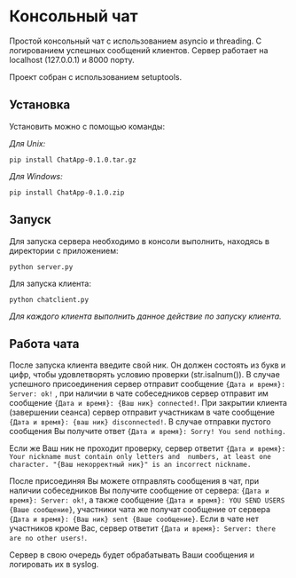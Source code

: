 # Консольный чат

Простой консольный чат с использованием asyncio и threading. С логированием успешных сообщений клиентов.
Сервер работает на localhost (127.0.0.1) и 8000 порту.

Проект собран с использованием setuptools.

## Установка

Установить можно с помощью команды:

_Для Unix:_

```
pip install ChatApp-0.1.0.tar.gz
```

_Для Windows:_

```
pip install ChatApp-0.1.0.zip
```

## Запуск

Для запуска сервера необходимо в консоли выполнить, находясь в директории с приложением:

```
python server.py
```

Для запуска клиента:

```
python chatclient.py
```

_Для каждого клиента выполнить данное действие по запуску клиента._

## Работа чата

После запуска клиента введите свой ник. Он должен состоять из букв и цифр, чтобы удовлетворять условию проверки 
(str.isalnum()). В случае успешного присоединения сервер отправит сообщение ```{Дата и время}: Server: ok!``` , при 
наличии в чате собеседников сервер отправит им сообщение ```{Дата и время}: {Ваш ник} connected!```. При закрытии 
клиента (завершении сеанса) сервер отправит участникам в чате сообщение ```{Дата и время}: {ваш ник} disconnected!```.
В случае отправки пустого сообщения Вы получите ответ ```{Дата и время}: Sorry! You send nothing.```

Если же Ваш ник не проходит проверку, сервер ответит ```{Дата и время}: Your nickname must contain only letters and 
numbers, at least one character. "{Ваш некорректный ник}" is an incorrect nickname.```

После присоединяя Вы можете отправлять сообщения в чат, при наличии собеседников Вы получите сообщение от сервера:
```{Дата и время}: Server: ok!```, а также сообщение ```{Дата и время}: YOU SEND USERS {Ваше сообщение}```, участники 
чата же получат сообщение от сервера ```{Дата и время}: {Ваш ник} sent {Ваше сообщение}```. Если в чате нет участников 
кроме Вас, сервер ответит ```{Дата и время}: Server: there are no other users!```. 

Сервер в свою очередь будет обрабатывать Ваши сообщения и логировать их в syslog.

